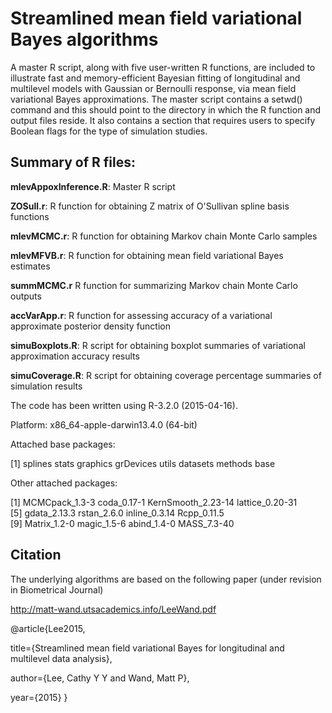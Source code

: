 Streamlined mean field variational Bayes algorithms
==============

A master R script, along with five user-written R functions, are included 
to illustrate fast and memory-efficient Bayesian fitting of longitudinal 
and multilevel models with Gaussian or Bernoulli response, via mean field 
variational Bayes approximations. The master script contains a setwd() 
command and this should point to the directory in which the R function 
and output files reside. It also contains a section that requires users
to specify Boolean flags for the type of simulation studies.

Summary of R files:
-------------------

**mlevAppoxInference.R**: Master R script

**ZOSull.r**:         R function for obtaining Z matrix of O'Sullivan spline basis functions

**mlevMCMC.r**:       R function for obtaining Markov chain Monte Carlo samples 

**mlevMFVB.r**:       R function for obtaining mean field variational Bayes estimates
  
**summMCMC.r**        R function for summarizing Markov chain Monte Carlo outputs

**accVarApp.r**:      R function for assessing accuracy of a variational approximate posterior density function

**simuBoxplots.R**:   R script for obtaining boxplot summaries of variational approximation accuracy results

**simuCoverage.R**:   R script for obtaining coverage percentage summaries of simulation results

The code has been written using R-3.2.0 (2015-04-16).

Platform: x86_64-apple-darwin13.4.0 (64-bit)

Attached base packages:

[1] splines stats graphics grDevices utils datasets methods base     

Other attached packages:

[1] MCMCpack_1.3-3   coda_0.17-1   KernSmooth_2.23-14   lattice_0.20-31   
[5] gdata_2.13.3     rstan_2.6.0   inline_0.3.14        Rcpp_0.11.5       
[9] Matrix_1.2-0     magic_1.5-6   abind_1.4-0          MASS_7.3-40       

Citation
-----------

The underlying algorithms are based on the following paper (under revision in Biometrical Journal)

http://matt-wand.utsacademics.info/LeeWand.pdf

<div class="box">
@article{Lee2015,

  title={Streamlined mean field variational Bayes for longitudinal and multilevel data analysis},
  
  author={Lee, Cathy Y Y and Wand, Matt P},
  
  year={2015}
}
</div>

